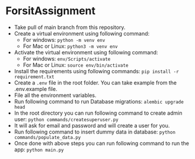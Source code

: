 # ForsitAssignment

* Take pull of main branch from this repository.
* Create a virtual environment using following command:
  * For windows:
    ``python -m venv env``
  * For Mac or Linux:
    ``python3 -m venv env``
* Activate the virtual environment using following command:
  * For windows:
    ``env/Scripts/activate``
  * For Mac or Linux:
    ``source env/bin/activate``
* Install the requirements using following commands:
    ``pip install -r requirement.txt``
* Create a ``.env`` file in the root folder. You can take example from the .env.example file.
* File all the environment variables.
* Run following command to run Database migrations:
  ``alembic upgrade head``
* In the root directory you can run following command to create admin user:
  ``python commands/createsuperuser.py``
* It will ask for email and password and will create a user for you.
* Run following command to insert dummy data in database:
  ``python commands/populate_data.py``
* Once done with above steps you can run following command to run the app:
  ``python main.py``